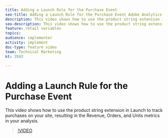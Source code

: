 ```yaml
---
title: Adding a Launch Rule for the Purchase Event
seo-title: Adding a Launch Rule for the Purchase Event Adobe Analytics
description: This video shows how to use the product string extension in Launch to track purchases on your site, resulting in the Revenue, Orders, and Units metrics in your analysis.
seo-description: This video shows how to use the product string extension in Launch to track purchases on your site, resulting in the Revenue, Orders, and Units metrics in your analysis.
feature: retail variables
topics: 
audience: implementer
activity: implement
doc-type: feature video
team: Technical Marketing
kt: 3593

---
```


# Adding a Launch Rule for the Purchase Event

This video shows how to use the product string extension in Launch to track purchases on your site, resulting in the Revenue, Orders, and Units metrics in your analysis.

>[!VIDEO](https://video.tv.adobe.com/v/28766/?quality=12)

